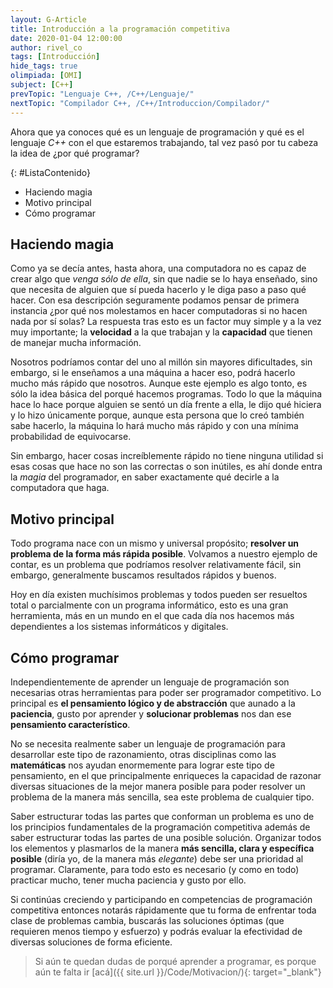 ```yaml
---
layout: G-Article
title: Introducción a la programación competitiva
date: 2020-01-04 12:00:00
author: rivel_co
tags: [Introducción]
hide_tags: true
olimpiada: [OMI]
subject: [C++]
prevTopic: "Lenguaje C++, /C++/Lenguaje/"
nextTopic: "Compilador C++, /C++/Introduccion/Compilador/"
---
```


Ahora que ya conoces qué es un lenguaje de programación y qué es el lenguaje *C++* con el que estaremos trabajando, tal vez pasó por tu cabeza la idea de <span>¿por qué programar?</span>

{: #ListaContenido}
- Haciendo magia
- Motivo principal
- Cómo programar

## Haciendo magia

Como ya se decía antes, hasta ahora, una computadora no es capaz de crear algo que *venga sólo de ella*, sin que nadie se lo haya enseñado, sino que necesita de alguien que sí pueda hacerlo y le diga paso a paso qué hacer. Con esa descripción seguramente podamos pensar de primera instancia ¿por qué nos molestamos en hacer computadoras si no hacen nada por sí solas? La respuesta tras esto es un factor muy simple y a la vez muy importante; la **velocidad** a la que trabajan y la **capacidad** que tienen de manejar mucha información.

Nosotros podríamos contar del uno al millón sin mayores dificultades, sin embargo, si le enseñamos a una máquina a hacer eso, podrá hacerlo mucho más rápido que nosotros. Aunque este ejemplo es algo tonto, es sólo la idea básica del porqué hacemos programas. Todo lo que la máquina hace lo hace porque alguien se sentó un día frente a ella, le dijo qué hiciera y lo hizo únicamente porque, aunque esta persona que lo creó también sabe hacerlo, la máquina lo hará mucho más rápido y con una mínima probabilidad de equivocarse.

Sin embargo, hacer cosas increíblemente rápido no tiene ninguna utilidad si esas cosas que hace no son las correctas o son inútiles, es ahí donde entra la *magia* del programador, en saber exactamente qué decirle a la computadora que haga.

## Motivo principal

Todo programa nace con un mismo y universal propósito; **resolver un problema de la forma más rápida posible**. Volvamos a nuestro ejemplo de contar, es un problema que podríamos resolver relativamente fácil, sin embargo, generalmente buscamos resultados rápidos y buenos.

Hoy en día existen muchísimos problemas y todos pueden ser resueltos total o parcialmente con un programa informático, esto es una gran herramienta, más en un mundo en el que cada día nos hacemos más dependientes a los sistemas informáticos y digitales.

## Cómo programar

Independientemente de aprender un lenguaje de programación son necesarias otras herramientas para poder ser programador competitivo. Lo principal es **el pensamiento lógico y de abstracción** que aunado a la **paciencia**, gusto por aprender y **solucionar problemas** nos dan ese **pensamiento característico**.

No se necesita realmente saber un lenguaje de programación para desarrollar este tipo de razonamiento, otras disciplinas como las **matemáticas** nos ayudan enormemente para lograr este tipo de pensamiento, en el que principalmente enriqueces la capacidad de razonar diversas situaciones de la mejor manera posible para poder resolver un problema de la manera más sencilla, sea este problema de cualquier tipo.

Saber estructurar todas las partes que conforman un problema es uno de los principios fundamentales de la programación competitiva además de saber estructurar todas las partes de una posible solución. Organizar todos los elementos y plasmarlos de la manera **más sencilla, clara y específica posible** (diría yo, de la manera más *elegante*) debe ser una prioridad al programar. Claramente, para todo esto es necesario (<span>y como en todo</span>) practicar mucho, tener mucha paciencia y gusto por ello.

Si continúas creciendo y participando en competencias de programación competitiva entonces notarás rápidamente que tu forma de enfrentar toda clase de problemas cambia, buscarás las soluciones óptimas (que requieren menos tiempo y esfuerzo) y podrás evaluar la efectividad de diversas soluciones de forma eficiente. 

> Si aún te quedan dudas de porqué aprender a programar, es porque aún te falta ir [acá]({{ site.url }}/Code/Motivacion/){: target="_blank"}